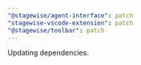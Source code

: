 ```yaml
---
"@stagewise/agent-interface": patch
"stagewise-vscode-extension": patch
"@stagewise/toolbar": patch
---
```


Updating dependencies.
